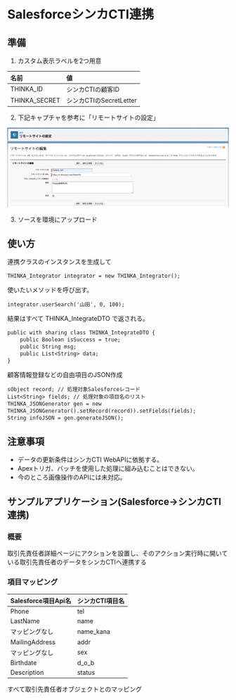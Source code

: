 # SalesforceシンカCTI連携
## 準備
1. カスタム表示ラベルを2つ用意  

|名前|値|
|:----|:----|
|THINKA_ID|シンカCTIの顧客ID|
|THINKA_SECRET|シンカCTIのSecretLetter|

2. 下記キャプチャを参考に「リモートサイトの設定」  
  
![リモートサイトの設定](./remote_site_setting.png)

3. ソースを環境にアップロード  

## 使い方
連携クラスのインスタンスを生成して
```Apex
THINKA_Integrator integrator = new THINKA_Integrator();
```
使いたいメソッドを呼び出す。
```Apex
integrator.userSearch('山田', 0, 100);
```
結果はすべて THINKA_IntegrateDTO で返される。
```Apex:THINKA_IntegrateDTO
public with sharing class THINKA_IntegrateDTO {
    public Boolean isSuccess = true;
    public String msg;
    public List<String> data;
}
```
顧客情報登録などの自由項目のJSON作成
```Apex
sObject record; // 処理対象Salesforceレコード
List<String> fields; // 処理対象の項目名のリスト
THINKA_JSONGenerator gen = new THINKA_JSONGenerator().setRecord(record)).setFields(fields);
String infoJSON = gen.generateJSON();
```

## 注意事項
- データの更新条件はシンカCTI WebAPIに依拠する。
- Apexトリガ、バッチを使用した処理に組み込むことはできない。
- 今のところ画像操作のAPIには未対応。

## サンプルアプリケーション(Salesforce->シンカCTI連携)
### 概要
取引先責任者詳細ページにアクションを設置し、そのアクション実行時に開いている取引先責任者のデータをシンカCTIへ連携する
### 項目マッピング

|Salesforce項目Api名|シンカCTI項目名|
|:----|:----|
|Phone|tel|
|LastName|name|
|マッピングなし|name_kana|
|MailingAddress|addr|
|マッピングなし|sex|
|Birthdate|d_o_b|
|Description|status|

すべて取引先責任者オブジェクトとのマッピング

